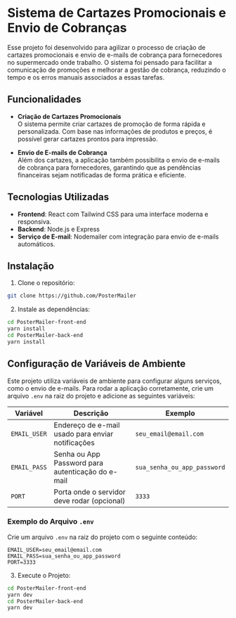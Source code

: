 # Sistema de Cartazes Promocionais e Envio de Cobranças

Esse projeto foi desenvolvido para agilizar o processo de criação de cartazes promocionais e envio de e-mails de cobrança para fornecedores no supermercado onde trabalho. O sistema foi pensado para facilitar a comunicação de promoções e melhorar a gestão de cobrança, reduzindo o tempo e os erros manuais associados a essas tarefas.

## Funcionalidades

- **Criação de Cartazes Promocionais**  
  O sistema permite criar cartazes de promoção de forma rápida e personalizada. Com base nas informações de produtos e preços, é possível gerar cartazes prontos para impressão.
  
- **Envio de E-mails de Cobrança**  
  Além dos cartazes, a aplicação também possibilita o envio de e-mails de cobrança para fornecedores, garantindo que as pendências financeiras sejam notificadas de forma prática e eficiente.

## Tecnologias Utilizadas

- **Frontend**: React com Tailwind CSS para uma interface moderna e responsiva.
- **Backend**: Node.js e Express
- **Serviço de E-mail**: Nodemailer com integração para envio de e-mails automáticos.

## Instalação

1. Clone o repositório:

  ```bash
  git clone https://github.com/PosterMailer
  ```
2. Instale as dependências:

   
  ```bash
  cd PosterMailer-front-end
  yarn install
  cd PosterMailer-back-end
  yarn install
  ```


## Configuração de Variáveis de Ambiente

Este projeto utiliza variáveis de ambiente para configurar alguns serviços, como o envio de e-mails. Para rodar a aplicação corretamente, crie um arquivo `.env` na raiz do projeto e adicione as seguintes variáveis:

| Variável        | Descrição                                                  | Exemplo                          |
|-----------------|------------------------------------------------------------|----------------------------------|
| `EMAIL_USER`    | Endereço de e-mail usado para enviar notificações           | `seu_email@email.com`            |
| `EMAIL_PASS`    | Senha ou App Password para autenticação do e-mail           | `sua_senha_ou_app_password`      |
| `PORT`          | Porta onde o servidor deve rodar (opcional)                 | `3333`                           |

### Exemplo do Arquivo `.env`

Crie um arquivo `.env` na raiz do projeto com o seguinte conteúdo:

```plaintext
EMAIL_USER=seu_email@email.com
EMAIL_PASS=sua_senha_ou_app_password
PORT=3333
```


3. Execute o Projeto:
  ```bash
  cd PosterMailer-front-end
  yarn dev
  cd PosterMailer-back-end
  yarn dev

